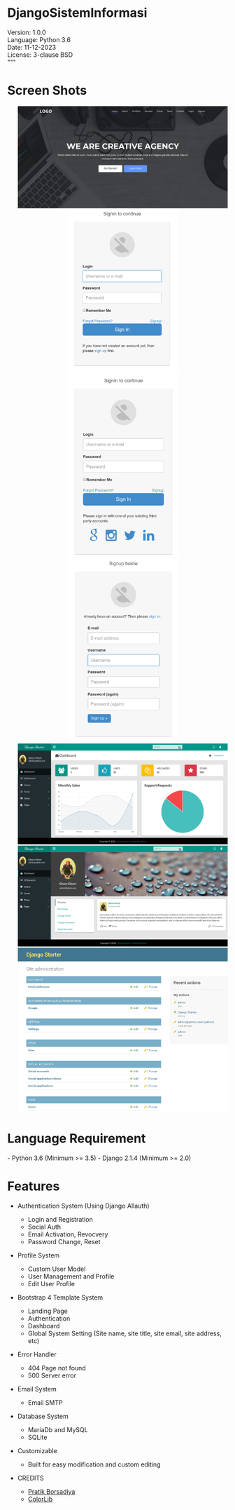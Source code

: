 # DjangoSistemInformasi
 
Version: 1.0.0<br>
Language: Python 3.6<br>
Date: 11-12-2023<br>
License: 3-clause BSD<br>
"""


<h1> Screen Shots </h1>
<font align="center">
<ul>
  <img src="https://raw.githubusercontent.com/mymi14s/mymi14s.github.io/master/index.png" alt=""/>
  <br><img src="https://raw.githubusercontent.com/mymi14s/mymi14s.github.io/master/Login_without_social_button.png" width="250"/>
  <img src="https://raw.githubusercontent.com/mymi14s/mymi14s.github.io/master/login_with_social_button.png" width="250"/>
  <img src="https://raw.githubusercontent.com/mymi14s/mymi14s.github.io/master/Signup.png" width="250"/>
  <br><img src="https://raw.githubusercontent.com/mymi14s/mymi14s.github.io/master/home.png"/>
  <br><img src="https://raw.githubusercontent.com/mymi14s/mymi14s.github.io/master/profile.png"/>
  <br><img src="https://raw.githubusercontent.com/mymi14s/mymi14s.github.io/master/admin.png"/>
</ul>
</font>

<h1>Language Requirement</h1>
  - Python 3.6 (Minimum >= 3.5)
  - Django 2.1.4 (Minimum >= 2.0)

<h1>Features</h1>

+ Authentication System (Using Django Allauth)
  - Login and Registration
  - Social Auth
  - Email Activation, Revocvery
  - Password Change, Reset

+ Profile System
  - Custom User Model
  - User Management and Profile
  - Edit User Profile

+ Bootstrap 4 Template System
  - Landing Page
  - Authentication
  - Dashboard
  - Global System Setting (Site name, site title, site email, site address, etc)

+ Error Handler
  - 404 Page not found
  - 500 Server error

+ Email System
  - Email SMTP

+ Database System
  - MariaDb and MySQL
  - SQLite

+ Customizable
  - Built for easy modification and custom editing



+ CREDITS
  - <a href="https://github.com/pratikborsadiya/vali-admin">Pratik Borsadiya<a/>
  - <a href="https://colorlib.com/demo?theme=creative-agency">ColorLib</a>
